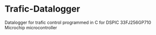 # Trafic-Datalogger
Datalogger for trafic control programmed in C for DSPIC 33FJ256GP710  Microchip microcontroller 
